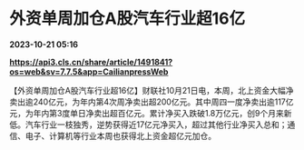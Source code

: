 # 外资单周加仓A股汽车行业超16亿

**2023-10-21 05:16**

**https://api3.cls.cn/share/article/1491841?os=web&sv=7.7.5&app=CailianpressWeb**

【外资单周加仓A股汽车行业超16亿】财联社10月21日电，本周，北上资金大幅净卖出逾240亿元，为年内第4次周净卖出超200亿元。其中周四一度净卖出逾117亿元，为年内第3度单日净卖出超百亿元。累计净买入跌破1.8万亿元，创9个月来新低。汽车行业一枝独秀，逆势获得近17亿元净买入，超过其他行业净买入总和；通信、电子、计算机等行业本周也获得北上资金超亿元加仓。